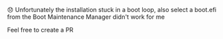:disappointed: Unfortunately the installation stuck in a boot loop, also select a boot.efi from the Boot Maintenance Manager didn't work for me

Feel free to create a PR
